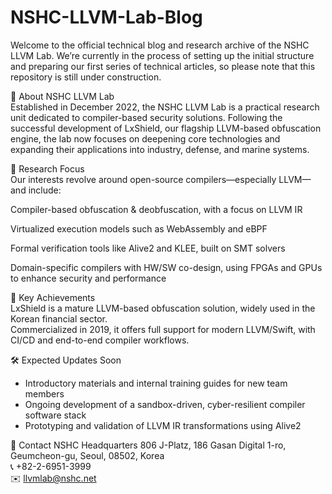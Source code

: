 # NSHC-LLVM-Lab-Blog

Welcome to the official technical blog and research archive of the NSHC LLVM Lab.
We’re currently in the process of setting up the initial structure and preparing our first series of technical articles, so please note that this repository is still under construction.

🧬 About NSHC LLVM Lab  
Established in December 2022, the NSHC LLVM Lab is a practical research unit dedicated to compiler-based security solutions.
Following the successful development of LxShield, our flagship LLVM-based obfuscation engine, the lab now focuses on deepening core technologies and expanding their applications into industry, defense, and marine systems.

🔬 Research Focus  
Our interests revolve around open-source compilers—especially LLVM—and include:

Compiler-based obfuscation & deobfuscation, with a focus on LLVM IR

Virtualized execution models such as WebAssembly and eBPF

Formal verification tools like Alive2 and KLEE, built on SMT solvers

Domain-specific compilers with HW/SW co-design, using FPGAs and GPUs to enhance security and performance

🚀 Key Achievements  
LxShield is a mature LLVM-based obfuscation solution, widely used in the Korean financial sector.  
Commercialized in 2019, it offers full support for modern LLVM/Swift, with CI/CD and end-to-end compiler workflows.

🛠️ Expected Updates Soon  
  - Introductory materials and internal training guides for new team members  
  - Ongoing development of a sandbox-driven, cyber-resilient compiler software stack  
  - Prototyping and validation of LLVM IR transformations using Alive2  


📍 Contact
NSHC Headquarters
806 J-Platz, 186 Gasan Digital 1-ro, Geumcheon-gu, Seoul, 08502, Korea  
📞 +82-2-6951-3999  
✉️ llvmlab@nshc.net  


